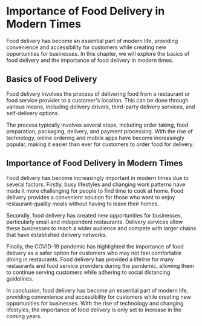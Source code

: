 Importance of Food Delivery in Modern Times
===============================================================================

Food delivery has become an essential part of modern life, providing convenience and accessibility for customers while creating new opportunities for businesses. In this chapter, we will explore the basics of food delivery and the importance of food delivery in modern times.

Basics of Food Delivery
-----------------------

Food delivery involves the process of delivering food from a restaurant or food service provider to a customer's location. This can be done through various means, including delivery drivers, third-party delivery services, and self-delivery options.

The process typically involves several steps, including order taking, food preparation, packaging, delivery, and payment processing. With the rise of technology, online ordering and mobile apps have become increasingly popular, making it easier than ever for customers to order food for delivery.

Importance of Food Delivery in Modern Times
-------------------------------------------

Food delivery has become increasingly important in modern times due to several factors. Firstly, busy lifestyles and changing work patterns have made it more challenging for people to find time to cook at home. Food delivery provides a convenient solution for those who want to enjoy restaurant-quality meals without having to leave their homes.

Secondly, food delivery has created new opportunities for businesses, particularly small and independent restaurants. Delivery services allow these businesses to reach a wider audience and compete with larger chains that have established delivery networks.

Finally, the COVID-19 pandemic has highlighted the importance of food delivery as a safer option for customers who may not feel comfortable dining in restaurants. Food delivery has provided a lifeline for many restaurants and food service providers during the pandemic, allowing them to continue serving customers while adhering to social distancing guidelines.

In conclusion, food delivery has become an essential part of modern life, providing convenience and accessibility for customers while creating new opportunities for businesses. With the rise of technology and changing lifestyles, the importance of food delivery is only set to increase in the coming years.
